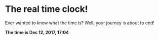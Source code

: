 # The real time clock!

Ever wanted to know what the time is? Well, your journey is about to end!

**The time is Dec 12, 2017, 17:04**